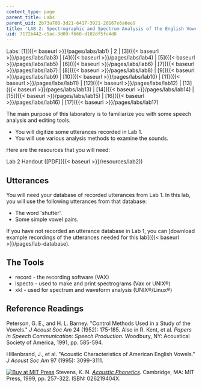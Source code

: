 ```yaml
---
content_type: page
parent_title: Labs
parent_uid: 2b73a700-3d21-6417-3921-20167e6a6ee9
title: 'LAB 2: Spectrographic and Spectrum Analysis of the English Vowel System'
uid: 7172b442-c5ac-3d09-f660-d102df5fc4d8
---
```


Labs: [1]({{< baseurl >}}/pages/labs/lab1) | 2 | [3]({{< baseurl >}}/pages/labs/lab3) | [4]({{< baseurl >}}/pages/labs/lab4) | [5]({{< baseurl >}}/pages/labs/lab5) | [6]({{< baseurl >}}/pages/labs/lab6) | [7]({{< baseurl >}}/pages/labs/lab7) | [8]({{< baseurl >}}/pages/labs/lab8) | [9]({{< baseurl >}}/pages/labs/lab9) | [10]({{< baseurl >}}/pages/labs/lab10) | [11]({{< baseurl >}}/pages/labs/lab11) | [12]({{< baseurl >}}/pages/labs/lab12) | [13]({{< baseurl >}}/pages/labs/lab13) | [14]({{< baseurl >}}/pages/labs/lab14) | [15]({{< baseurl >}}/pages/labs/lab15) | [16]({{< baseurl >}}/pages/labs/lab16) | [17]({{< baseurl >}}/pages/labs/lab17)

The main purpose of this laboratory is to familiarize you with some speech analysis and editing tools.

*   You will digitize some utterances recorded in Lab 1.
*   You will use various analysis methods to examine the sounds.

Here are the resources that you will need:

Lab 2 Handout ([PDF]({{< baseurl >}}/resources/lab2))

Utterances
----------

You will need your database of recorded utterances from Lab 1. In this lab, you will use the following utterances from that database:

*   The word 'shutter'.
*   Some simple vowel pairs.

If you have not recorded an utterance database in Lab 1, you can [download example recordings of the utterances needed for this lab]({{< baseurl >}}/pages/lab-database).

The Tools
---------

*   record - the recording software (VAX)
*   lspecto - used to make and print spectrograms (Vax or UNIX®)
*   xkl - used for spectrum and waveform analysis (UNIX®/Linux®)

Reference Readings
------------------

Peterson, G. E., and H. L. Barney. "Control Methods Used in a Study of the Vowels." _J Acoust Soc Am_ 24 (1952): 175-185. Also in R. Kent, et al. _Papers in Speech Communication: Speech Production._ Woodbury, NY: Acoustical Society of America, 1991, pp. 585-594.

Hillenbrand, J., et al. "Acoustic Characteristics of American English Vowels." _J Acoust Soc Am_ 97 (1995): 3099-3111.

[![Buy at MIT Press](/images/mp_logo.gif)](https://mitpress.mit.edu/books/acoustic-phonetics) Stevens, K. N. [_Acoustic Phonetics_](https://mitpress.mit.edu/books/acoustic-phonetics). Cambridge, MA: MIT Press, 1999, pp. 257-322. ISBN: 026219404X.